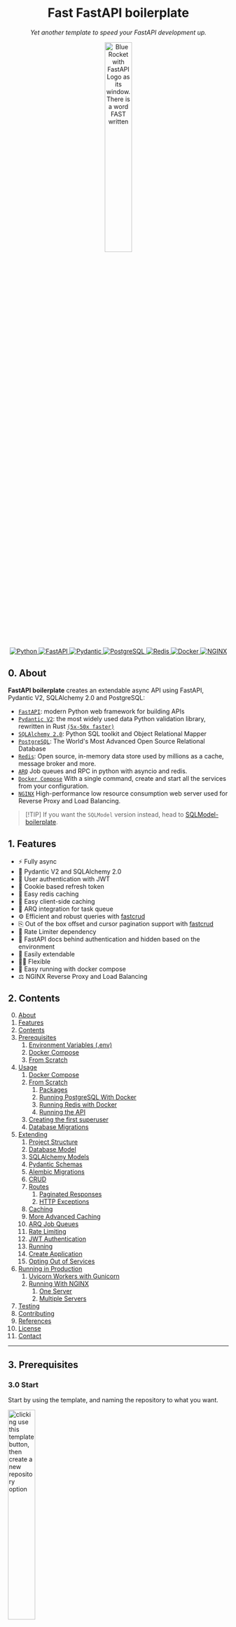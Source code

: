 <h1 align="center"> Fast FastAPI boilerplate</h1>
<p align="center" markdown=1>
  <i>Yet another template to speed your FastAPI development up.</i>
</p>

<p align="center">
  <a href="https://github.com/igormagalhaesr/FastAPI-boilerplate">
    <img src="https://user-images.githubusercontent.com/43156212/277095260-ef5d4496-8290-4b18-99b2-0c0b5500504e.png" alt="Blue Rocket with FastAPI Logo as its window. There is a word FAST written" width="35%" height="auto">
  </a>
</p>

<p align="center">
  <a href="">
      <img src="https://img.shields.io/badge/Python-3776AB?style=for-the-badge&logo=python&logoColor=white" alt="Python">
  </a>
  <a href="https://fastapi.tiangolo.com">
      <img src="https://img.shields.io/badge/FastAPI-005571?style=for-the-badge&logo=fastapi" alt="FastAPI">
  </a>
  <a href="https://docs.pydantic.dev/2.4/">
      <img src="https://img.shields.io/badge/Pydantic-E92063?logo=pydantic&logoColor=fff&style=for-the-badge" alt="Pydantic">
  </a>
  <a href="https://www.postgresql.org">
      <img src="https://img.shields.io/badge/PostgreSQL-316192?style=for-the-badge&logo=postgresql&logoColor=white" alt="PostgreSQL">
  </a>
  <a href="https://redis.io">
      <img src="https://img.shields.io/badge/Redis-DC382D?logo=redis&logoColor=fff&style=for-the-badge" alt="Redis">
  </a>
  <a href="https://docs.docker.com/compose/">
      <img src="https://img.shields.io/badge/Docker-2496ED?logo=docker&logoColor=fff&style=for-the-badge" alt="Docker">
  </a>
  <a href="https://nginx.org/en/">
      <img src="https://img.shields.io/badge/NGINX-009639?logo=nginx&logoColor=fff&style=for-the-badge" alt=NGINX>
  </a>
</p>

## 0. About

**FastAPI boilerplate** creates an extendable async API using FastAPI, Pydantic V2, SQLAlchemy 2.0 and PostgreSQL:

- [`FastAPI`](https://fastapi.tiangolo.com): modern Python web framework for building APIs
- [`Pydantic V2`](https://docs.pydantic.dev/2.4/): the most widely used data Python validation library, rewritten in Rust [`(5x-50x faster)`](https://docs.pydantic.dev/latest/blog/pydantic-v2-alpha/)
- [`SQLAlchemy 2.0`](https://docs.sqlalchemy.org/en/20/changelog/whatsnew_20.html): Python SQL toolkit and Object Relational Mapper
- [`PostgreSQL`](https://www.postgresql.org): The World's Most Advanced Open Source Relational Database
- [`Redis`](https://redis.io): Open source, in-memory data store used by millions as a cache, message broker and more.
- [`ARQ`](https://arq-docs.helpmanual.io) Job queues and RPC in python with asyncio and redis.
- [`Docker Compose`](https://docs.docker.com/compose/) With a single command, create and start all the services from your configuration.
- [`NGINX`](https://nginx.org/en/) High-performance low resource consumption web server used for Reverse Proxy and Load Balancing.

> \[!TIP\] 
> If you want the `SQLModel` version instead, head to [SQLModel-boilerplate](https://github.com/igorbenav/SQLModel-boilerplate).

## 1. Features

- ⚡️ Fully async
- 🚀 Pydantic V2 and SQLAlchemy 2.0
- 🔐 User authentication with JWT
- 🍪 Cookie based refresh token
- 🏬 Easy redis caching
- 👜 Easy client-side caching
- 🚦 ARQ integration for task queue
- ⚙️ Efficient and robust queries with <a href="https://github.com/igorbenav/fastcrud">fastcrud</a>
- ⎘ Out of the box offset and cursor pagination support with <a href="https://github.com/igorbenav/fastcrud">fastcrud</a>
- 🛑 Rate Limiter dependency
- 👮 FastAPI docs behind authentication and hidden based on the environment
- 🦾 Easily extendable
- 🤸‍♂️ Flexible
- 🚚 Easy running with docker compose
- ⚖️ NGINX Reverse Proxy and Load Balancing

## 2. Contents

0. [About](#0-about)
1. [Features](#1-features)
1. [Contents](#2-contents)
1. [Prerequisites](#3-prerequisites)
   1. [Environment Variables (.env)](#31-environment-variables-env)
   1. [Docker Compose](#32-docker-compose-preferred)
   1. [From Scratch](#33-from-scratch)
1. [Usage](#4-usage)
   1. [Docker Compose](#41-docker-compose)
   1. [From Scratch](#42-from-scratch)
      1. [Packages](#421-packages)
      1. [Running PostgreSQL With Docker](#422-running-postgresql-with-docker)
      1. [Running Redis with Docker](#423-running-redis-with-docker)
      1. [Running the API](#424-running-the-api)
   1. [Creating the first superuser](#43-creating-the-first-superuser)
   1. [Database Migrations](#44-database-migrations)
1. [Extending](#5-extending)
   1. [Project Structure](#51-project-structure)
   1. [Database Model](#52-database-model)
   1. [SQLAlchemy Models](#53-sqlalchemy-models)
   1. [Pydantic Schemas](#54-pydantic-schemas)
   1. [Alembic Migrations](#55-alembic-migrations)
   1. [CRUD](#56-crud)
   1. [Routes](#57-routes)
      1. [Paginated Responses](#571-paginated-responses)
      1. [HTTP Exceptions](#572-http-exceptions)
   1. [Caching](#58-caching)
   1. [More Advanced Caching](#59-more-advanced-caching)
   1. [ARQ Job Queues](#510-arq-job-queues)
   1. [Rate Limiting](#511-rate-limiting)
   1. [JWT Authentication](#512-jwt-authentication)
   1. [Running](#513-running)
   1. [Create Application](#514-create-application)
   2. [Opting Out of Services](#515-opting-out-of-services)
1. [Running in Production](#6-running-in-production)
   1. [Uvicorn Workers with Gunicorn](#61-uvicorn-workers-with-gunicorn)
   1. [Running With NGINX](#62-running-with-nginx)
      1. [One Server](#621-one-server)
      1. [Multiple Servers](#622-multiple-servers)
1. [Testing](#7-testing)
1. [Contributing](#8-contributing)
1. [References](#9-references)
1. [License](#10-license)
1. [Contact](#11-contact)

______________________________________________________________________

## 3. Prerequisites

### 3.0 Start

Start by using the template, and naming the repository to what you want.

<p align="left">
    <img src="https://user-images.githubusercontent.com/43156212/277866726-975d1c98-b1c9-4c8e-b4bd-001c8a5728cb.png" alt="clicking use this template button, then create a new repository option" width="35%" height="auto">
</p>

Then clone your created repository (I'm using the base for the example)

```sh
git clone https://github.com/igormagalhaesr/FastAPI-boilerplate
```

> \[!TIP\]
> If you are in a hurry, you may use one of the following templates (containing a `.env`, `docker-compose.yml` and `Dockerfile`):

- [Running locally with uvicorn](https://gist.github.com/igorbenav/48ad745120c3f77817e094f3a609111a)
- [Runing in staging with gunicorn managing uvicorn workers](https://gist.github.com/igorbenav/d0518d4f6bdfb426d4036090f74905ee)
- [Running in production with NGINX](https://gist.github.com/igorbenav/232c3b73339d6ca74e2bf179a5ef48a1)

> \[!WARNING\]
> Do not forget to place `docker-compose.yml` and `Dockerfile` in the `root` folder, while `.env` should be in the `src` folder.

### 3.1 Environment Variables (.env)

Then create a `.env` file inside `src` directory:

```sh
touch .env
```

Inside of `.env`, create the following app settings variables:

```
# ------------- app settings -------------
APP_NAME="Your app name here"
APP_DESCRIPTION="Your app description here"
APP_VERSION="0.1"
CONTACT_NAME="Your name"
CONTACT_EMAIL="Your email"
LICENSE_NAME="The license you picked"
```

For the database ([`if you don't have a database yet, click here`](#422-running-postgresql-with-docker)), create:

```
# ------------- database -------------
POSTGRES_USER="your_postgres_user"
POSTGRES_PASSWORD="your_password"
POSTGRES_SERVER="your_server" # default "localhost", if using docker compose you should use "db"
POSTGRES_PORT=5432 # default "5432", if using docker compose you should use "5432"
POSTGRES_DB="your_db"
```

For database administration using PGAdmin create the following variables in the .env file

```
# ------------- pgadmin -------------
PGADMIN_DEFAULT_EMAIL="your_email_address"
PGADMIN_DEFAULT_PASSWORD="your_password"
PGADMIN_LISTEN_PORT=80
```

To connect to the database, log into the PGAdmin console with the values specified in `PGADMIN_DEFAULT_EMAIL` and `PGADMIN_DEFAULT_PASSWORD`.

Once in the main PGAdmin screen, click Add Server:

![pgadmin-connect](https://github.com/igorbenav/docs-images/blob/main/289698727-e15693b6-fae9-4ec6-a597-e70ab6f44133-3.png?raw=true)

1. Hostname/address is `db` (if using containers)
1. Is the value you specified in `POSTGRES_PORT`
1. Leave this value as `postgres`
1. is the value you specified in `POSTGRES_USER`
1. Is the value you specified in `POSTGRES_PASSWORD`

For crypt:
Start by running

```sh
openssl rand -hex 32
```

And then create in `.env`:

```
# ------------- crypt -------------
SECRET_KEY= # result of openssl rand -hex 32
ALGORITHM= # pick an algorithm, default HS256
ACCESS_TOKEN_EXPIRE_MINUTES= # minutes until token expires, default 30
REFRESH_TOKEN_EXPIRE_DAYS= # days until token expires, default 7
```

Then for the first admin user:

```
# ------------- admin -------------
ADMIN_NAME="your_name"
ADMIN_EMAIL="your_email"
ADMIN_USERNAME="your_username"
ADMIN_PASSWORD="your_password"
```

For redis caching:

```
# ------------- redis cache-------------
REDIS_CACHE_HOST="your_host" # default "localhost", if using docker compose you should use "redis"
REDIS_CACHE_PORT=6379 # default "6379", if using docker compose you should use "6379"
```

And for client-side caching:

```
# ------------- redis client-side cache -------------
CLIENT_CACHE_MAX_AGE=30 # default "30"
```

For ARQ Job Queues:

```
# ------------- redis queue -------------
REDIS_QUEUE_HOST="your_host" # default "localhost", if using docker compose you should use "redis"
REDIS_QUEUE_PORT=6379 # default "6379", if using docker compose you should use "6379"
```

> \[!WARNING\]
> You may use the same redis for both caching and queue while developing, but the recommendation is using two separate containers for production.

To create the first tier:

```
# ------------- first tier -------------
TIER_NAME="free"
```

For the rate limiter:

```
# ------------- redis rate limit -------------
REDIS_RATE_LIMIT_HOST="localhost"   # default="localhost", if using docker compose you should use "redis"
REDIS_RATE_LIMIT_PORT=6379          # default=6379, if using docker compose you should use "6379"


# ------------- default rate limit settings -------------
DEFAULT_RATE_LIMIT_LIMIT=10         # default=10
DEFAULT_RATE_LIMIT_PERIOD=3600      # default=3600
```

And Finally the environment:

```
# ------------- environment -------------
ENVIRONMENT="local"
```

`ENVIRONMENT` can be one of `local`, `staging` and `production`, defaults to local, and changes the behavior of api `docs` endpoints:

- **local:** `/docs`, `/redoc` and `/openapi.json` available
- **staging:** `/docs`, `/redoc` and `/openapi.json` available for superusers
- **production:** `/docs`, `/redoc` and `/openapi.json` not available

### 3.2 Docker Compose (preferred)

To do it using docker compose, ensure you have docker and docker compose installed, then:
While in the base project directory (FastAPI-boilerplate here), run:

```sh
docker compose up
```

You should have a `web` container, `postgres` container, a `worker` container and a `redis` container running.
Then head to `http://127.0.0.1:8000/docs`.

### 3.3 From Scratch

Install poetry:

```sh
pip install poetry
```

## 4. Usage

### 4.1 Docker Compose

If you used docker compose, your setup is done. You just need to ensure that when you run (while in the base folder):

```sh
docker compose up
```

You get the following outputs (in addition to many other outputs):

```sh
fastapi-boilerplate-worker-1  | ... redis_version=x.x.x mem_usage=999K clients_connected=1 db_keys=0
...
fastapi-boilerplate-db-1      | ... [1] LOG:  database system is ready to accept connections
...
fastapi-boilerplate-web-1     | INFO:     Application startup complete.
```

So you may skip to [5. Extending](#5-extending).

### 4.2 From Scratch

#### 4.2.1. Packages

In the `root` directory (`FastAPI-boilerplate` if you didn't change anything), run to install required packages:

```sh
poetry install
```

Ensuring it ran without any problem.

#### 4.2.2. Running PostgreSQL With Docker

> \[!NOTE\]
> If you already have a PostgreSQL running, you may skip this step.

Install docker if you don't have it yet, then run:

```sh
docker pull postgres
```

And pick the port, name, user and password, replacing the fields:

```sh
docker run -d \
    -p {PORT}:{PORT} \
    --name {NAME} \
    -e POSTGRES_PASSWORD={PASSWORD} \
    -e POSTGRES_USER={USER} \
    postgres
```

Such as:

```sh
docker run -d \
    -p 5432:5432 \
    --name postgres \
    -e POSTGRES_PASSWORD=1234 \
    -e POSTGRES_USER=postgres \
    postgres
```

#### 4.2.3. Running redis With Docker

> \[!NOTE\]
> If you already have a redis running, you may skip this step.

Install docker if you don't have it yet, then run:

```sh
docker pull redis:alpine
```

And pick the name and port, replacing the fields:

```sh
docker run -d \
  --name {NAME}  \
  -p {PORT}:{PORT} \
redis:alpine
```

Such as

```sh
docker run -d \
  --name redis  \
  -p 6379:6379 \
redis:alpine
```

#### 4.2.4. Running the API

While in the `root` folder, run to start the application with uvicorn server:

```sh
poetry run uvicorn src.app.main:app --reload
```

> \[!TIP\]
> The --reload flag enables auto-reload once you change (and save) something in the project

### 4.3 Creating the first superuser

#### 4.3.1 Docker Compose

> \[!WARNING\]
> Make sure DB and tables are created before running create_superuser (db should be running and the api should run at least once before)

If you are using docker compose, you should uncomment this part of the docker-compose.yml:

```
  #-------- uncomment to create first superuser --------
  # create_superuser:
  #   build:
  #     context: .
  #     dockerfile: Dockerfile
  #   env_file:
  #     - ./src/.env
  #   depends_on:
  #     - db
  #   command: python -m src.scripts.create_first_superuser
  #   volumes:
  #     - ./src:/code/src
```

Getting:

```
  #-------- uncomment to create first superuser --------
  create_superuser:
    build:
      context: .
      dockerfile: Dockerfile
    env_file:
      - ./src/.env
    depends_on:
      - db
    command: python -m src.scripts.create_first_superuser
    volumes:
      - ./src:/code/src
```

While in the base project folder run to start the services:

```sh
docker-compose up -d
```

It will automatically run the create_superuser script as well, but if you want to rerun eventually:

```sh
docker-compose run --rm create_superuser
```

to stop the create_superuser service:

```sh
docker-compose stop create_superuser
```

#### 4.3.2 From Scratch

While in the `root` folder, run (after you started the application at least once to create the tables):

```sh
poetry run python -m src.scripts.create_first_superuser
```

### 4.3.3 Creating the first tier

> \[!WARNING\]
> Make sure DB and tables are created before running create_tier (db should be running and the api should run at least once before)

To create the first tier it's similar, you just replace `create_superuser` for `create_tier` service or `create_first_superuser` to `create_first_tier` for scripts. If using `docker compose`, do not forget to uncomment the `create_tier` service in `docker-compose.yml`.

### 4.4 Database Migrations

> \[!WARNING\]
> To create the tables if you did not create the endpoints, ensure that you import the models in src/app/models/__init__.py. This step is crucial to create the new tables.

If you are using the db in docker, you need to change this in `docker-compose.yml` to run migrations:

```sh
  db:
    image: postgres:13
    env_file:
      - ./src/.env
    volumes:
      - postgres-data:/var/lib/postgresql/data
    # -------- replace with comment to run migrations with docker --------
    expose:
      - "5432"
    # ports:
    #  - 5432:5432
```

Getting:

```sh
  db:
    ...
    # expose:
    #  - "5432"
    ports:
      - 5432:5432
```

While in the `src` folder, run Alembic migrations:

```sh
poetry run alembic revision --autogenerate
```

And to apply the migration

```sh
poetry run alembic upgrade head
```

> [!NOTE]
> If you do not have poetry, you may run it without poetry after running `pip install alembic`

## 5. Extending

### 5.1 Project Structure

First, you may want to take a look at the project structure and understand what each file is doing.

```sh
.
├── Dockerfile                        # Dockerfile for building the application container.
├── docker-compose.yml                # Docker Compose file for defining multi-container applications.
├── pyproject.toml                    # Poetry configuration file with project metadata and dependencies.
├── README.md                         # Project README providing information and instructions.
├── LICENSE.md                        # License file for the project.
│
├── tests                             # Unit and integration tests for the application.
│   ├──helpers                        # Helper functions for tests.
│   │   ├── generators.py             # Helper functions for generating test data.
│   │   └── mocks.py                  # Mock function for testing.
│   ├── __init__.py
│   ├── conftest.py                   # Configuration and fixtures for pytest.
│   └── test_user.py                  # Test cases for user-related functionality.
│
└── src                               # Source code directory.
    ├── __init__.py                   # Initialization file for the src package.
    ├── alembic.ini                   # Configuration file for Alembic (database migration tool).
    ├── poetry.lock                   # Poetry lock file specifying exact versions of dependencies.
    │
    ├── app                           # Main application directory.
    │   ├── __init__.py               # Initialization file for the app package.
    │   ├── main.py                   # Main entry point of the FastAPI application.
    │   │
    │   │
    │   ├── api                       # Folder containing API-related logic.
    │   │   ├── __init__.py
    │   │   ├── dependencies.py       # Defines dependencies for use across API endpoints.
    │   │   │
    │   │   └── v1                    # Version 1 of the API.
    │   │       ├── __init__.py
    │   │       ├── login.py          # API route for user login.
    │   │       ├── logout.py         # API route for user logout.
    │   │       ├── posts.py          # API routes for post operations.
    │   │       ├── rate_limits.py    # API routes for rate limiting functionalities.
    │   │       ├── tasks.py          # API routes for task management.
    │   │       ├── tiers.py          # API routes for user tier functionalities.
    │   │       └── users.py          # API routes for user management.
    │   │
    │   ├── core                      # Core utilities and configurations for the application.
    │   │   ├── __init__.py
    │   │   ├── config.py             # Configuration settings for the application.
    │   │   ├── logger.py             # Configuration for application logging.
    │   │   ├── schemas.py            # Pydantic schemas for data validation.
    │   │   ├── security.py           # Security utilities, such as password hashing.
    │   │   ├── setup.py              # Setup file for the FastAPI app instance.
    │   │   │
    │   │   ├── db                    # Core Database related modules.
    │   │   │   ├── __init__.py
    │   │   │   ├── crud_token_blacklist.py  # CRUD operations for token blacklist.
    │   │   │   ├── database.py       # Database connectivity and session management.
    │   │   │   ├── models.py         # Core Database models.
    │   │   │   └── token_blacklist.py  # Model for token blacklist functionality.
    │   │   │
    │   │   ├── exceptions            # Custom exception classes.
    │   │   │   ├── __init__.py
    │   │   │   ├── cache_exceptions.py   # Exceptions related to cache operations.
    │   │   │   └── http_exceptions.py    # HTTP-related exceptions.
    │   │   │
    │   │   ├── utils                 # Utility functions and helpers.
    │   │   │   ├── __init__.py
    │   │   │   ├── cache.py          # Cache-related utilities.
    │   │   │   ├── queue.py          # Utilities for task queue management.
    │   │   │   └── rate_limit.py     # Rate limiting utilities.
    │   │   │
    │   │   └── worker                # Worker script for background tasks.
    │   │       ├── __init__.py
    │   │       ├── settings.py       # Worker configuration and settings.
    │   │       └── functions.py      # Async task definitions and management.
    │   │
    │   ├── crud                      # CRUD operations for the application.
    │   │   ├── __init__.py
    │   │   ├── crud_base.py          # Base class for CRUD operations.
    │   │   ├── crud_posts.py         # CRUD operations for posts.
    │   │   ├── crud_rate_limit.py    # CRUD operations for rate limiting.
    │   │   ├── crud_tier.py          # CRUD operations for user tiers.
    │   │   ├── crud_users.py         # CRUD operations for users.
    │   │   └── helper.py             # Helper functions for CRUD operations.
    │   │
    │   ├── logs                      # Directory for log files.
    │   │   └── app.log               # Log file for the application.
    │   │
    │   ├── middleware                # Middleware components for the application.
    │   │   └── client_cache_middleware.py  # Middleware for client-side caching.
    │   │
    │   ├── models                    # ORM models for the application.
    │   │   ├── __init__.py
    │   │   ├── post.py               # ORM model for posts.
    │   │   ├── rate_limit.py         # ORM model for rate limiting.
    │   │   ├── tier.py               # ORM model for user tiers.
    │   │   └── user.py               # ORM model for users.
    │   │
    │   └── schemas                   # Pydantic schemas for data validation.
    │       ├── __init__.py
    │       ├── job.py                # Schema for background jobs.
    │       ├── post.py               # Schema for post data.
    │       ├── rate_limit.py         # Schema for rate limiting data.
    │       ├── tier.py               # Schema for user tier data.
    │       └── user.py               # Schema for user data.
    │
    ├── migrations                    # Alembic migration scripts for database changes.
    │   ├── README
    │   ├── env.py                    # Environment configuration for Alembic.
    │   ├── script.py.mako            # Template script for Alembic migrations.
    │   │
    │   └── versions                  # Individual migration scripts.
    │       └── README.MD
    │
    └── scripts                       # Utility scripts for the application.
        ├── __init__.py
        ├── create_first_superuser.py # Script to create the first superuser.
        └── create_first_tier.py      # Script to create the first user tier.
```

### 5.2 Database Model

Create the new entities and relationships and add them to the model <br>
![diagram](https://user-images.githubusercontent.com/43156212/284426387-bdafc637-0473-4b71-890d-29e79da288cf.png)

#### 5.2.1 Token Blacklist

Note that this table is used to blacklist the `JWT` tokens (it's how you log a user out) <br>
![diagram](https://user-images.githubusercontent.com/43156212/284426382-b2f3c0ca-b8ea-4f20-b47e-de1bad2ca283.png)

### 5.3 SQLAlchemy Models

Inside `app/models`, create a new `entity.py` for each new entity (replacing entity with the name) and define the attributes according to [SQLAlchemy 2.0 standards](https://docs.sqlalchemy.org/en/20/orm/mapping_styles.html#orm-mapping-styles):

> \[!WARNING\]
> Note that since it inherits from `Base`, the new model is mapped as a python `dataclass`, so optional attributes (arguments with a default value) should be defined after required  attributes.

```python
from sqlalchemy import String, DateTime
from sqlalchemy.orm import Mapped, mapped_column, relationship

from app.core.db.database import Base


class Entity(Base):
    __tablename__ = "entity"

    id: Mapped[int] = mapped_column("id", autoincrement=True, nullable=False, unique=True, primary_key=True, init=False)
    name: Mapped[str] = mapped_column(String(30))
    ...
```

### 5.4 Pydantic Schemas

Inside `app/schemas`, create a new `entity.py` for each new entity (replacing entity with the name) and create the schemas according to [Pydantic V2](https://docs.pydantic.dev/latest/#pydantic-examples) standards:

```python
from typing import Annotated

from pydantic import BaseModel, EmailStr, Field, HttpUrl, ConfigDict


class EntityBase(BaseModel):
    name: Annotated[
        str,
        Field(min_length=2, max_length=30, examples=["Entity Name"]),
    ]


class Entity(EntityBase):
    ...


class EntityRead(EntityBase):
    ...


class EntityCreate(EntityBase):
    ...


class EntityCreateInternal(EntityCreate):
    ...


class EntityUpdate(BaseModel):
    ...


class EntityUpdateInternal(BaseModel):
    ...


class EntityDelete(BaseModel):
    model_config = ConfigDict(extra="forbid")

    is_deleted: bool
    deleted_at: datetime
```

### 5.5 Alembic Migrations

> \[!WARNING\]
> To create the tables if you did not create the endpoints, ensure that you import the models in src/app/models/__init__.py. This step is crucial to create the new models.

Then, while in the `src` folder, run Alembic migrations:

```sh
poetry run alembic revision --autogenerate
```

And to apply the migration

```sh
poetry run alembic upgrade head
```

### 5.6 CRUD

Inside `app/crud`, create a new `crud_entities.py` inheriting from `FastCRUD` for each new entity:

```python
from fastcrud import FastCRUD

from app.models.entity import Entity
from app.schemas.entity import EntityCreateInternal, EntityUpdate, EntityUpdateInternal, EntityDelete

CRUDEntity = FastCRUD[Entity, EntityCreateInternal, EntityUpdate, EntityUpdateInternal, EntityDelete]
crud_entity = CRUDEntity(Entity)
```

So, for users:

```python
# crud_users.py
from app.model.user import User
from app.schemas.user import UserCreateInternal, UserUpdate, UserUpdateInternal, UserDelete

CRUDUser = FastCRUD[User, UserCreateInternal, UserUpdate, UserUpdateInternal, UserDelete]
crud_users = CRUDUser(User)
```

#### 5.6.1 Get

When actually using the crud in an endpoint, to get data you just pass the database connection and the attributes as kwargs:

```python
# Here I'm getting the first user with email == user.email (email is unique in this case)
user = await crud_users.get(db=db, email=user.email)
```

#### 5.6.2 Get Multi

To get a list of objects with the attributes, you should use the get_multi:

```python
# Here I'm getting at most 10 users with the name 'User Userson' except for the first 3
user = await crud_users.get_multi(db=db, offset=3, limit=100, name="User Userson")
```

> \[!WARNING\]
> Note that get_multi returns a python `dict`.

Which will return a python dict with the following structure:

```javascript
{
  "data": [
    {
      "id": 4,
      "name": "User Userson",
      "username": "userson4",
      "email": "user.userson4@example.com",
      "profile_image_url": "https://profileimageurl.com"
    },
    {
      "id": 5,
      "name": "User Userson",
      "username": "userson5",
      "email": "user.userson5@example.com",
      "profile_image_url": "https://profileimageurl.com"
    }
  ],
  "total_count": 2,
  "has_more": false,
  "page": 1,
  "items_per_page": 10
}
```

#### 5.6.3 Create

To create, you pass a `CreateSchemaType` object with the attributes, such as a `UserCreate` pydantic schema:

```python
from app.schemas.user import UserCreate

# Creating the object
user_internal = UserCreate(name="user", username="myusername", email="user@example.com")

# Passing the object to be created
crud_users.create(db=db, object=user_internal)
```

#### 5.6.4 Exists

To just check if there is at least one row that matches a certain set of attributes, you should use `exists`

```python
# This queries only the email variable
# It returns True if there's at least one or False if there is none
crud_users.exists(db=db, email=user @ example.com)
```

#### 5.6.5 Count

You can also get the count of a certain object with the specified filter:

```python
# Here I'm getting the count of users with the name 'User Userson'
user = await crud_users.count(db=db, name="User Userson")
```

#### 5.6.6 Update

To update you pass an `object` which may be a `pydantic schema` or just a regular `dict`, and the kwargs.
You will update with `objects` the rows that match your `kwargs`.

```python
# Here I'm updating the user with username == "myusername".
# #I'll change his name to "Updated Name"
crud_users.update(db=db, object={"name": "Updated Name"}, username="myusername")
```

#### 5.6.7 Delete

To delete we have two options:

- db_delete: actually deletes the row from the database
- delete:
  - adds `"is_deleted": True` and `deleted_at: datetime.now(UTC)` if the model inherits from `PersistentDeletion` (performs a soft delete), but keeps the object in the database.
  - actually deletes the row from the database if the model does not inherit from `PersistentDeletion`

```python
# Here I'll just change is_deleted to True
crud_users.delete(db=db, username="myusername")

# Here I actually delete it from the database
crud_users.db_delete(db=db, username="myusername")
```

#### 5.6.8 Get Joined

To retrieve data with a join operation, you can use the get_joined method from your CRUD module. Here's how to do it:

```python
# Fetch a single record with a join on another model (e.g., User and Tier).
result = await crud_users.get_joined(
    db=db,  # The SQLAlchemy async session.
    join_model=Tier,  # The model to join with (e.g., Tier).
    schema_to_select=UserSchema,  # Pydantic schema for selecting User model columns (optional).
    join_schema_to_select=TierSchema,  # Pydantic schema for selecting Tier model columns (optional).
)
```

**Relevant Parameters:**

- `join_model`: The model you want to join with (e.g., Tier).
- `join_prefix`: Optional prefix to be added to all columns of the joined model. If None, no prefix is added.
- `join_on`: SQLAlchemy Join object for specifying the ON clause of the join. If None, the join condition is auto-detected based on foreign keys.
- `schema_to_select`: A Pydantic schema to select specific columns from the primary model (e.g., UserSchema).
- `join_schema_to_select`: A Pydantic schema to select specific columns from the joined model (e.g., TierSchema).
- `join_type`: pecifies the type of join operation to perform. Can be "left" for a left outer join or "inner" for an inner join. Default "left".
- `kwargs`: Filters to apply to the primary query.

This method allows you to perform a join operation, selecting columns from both models, and retrieve a single record.

#### 5.6.9 Get Multi Joined

Similarly, to retrieve multiple records with a join operation, you can use the get_multi_joined method. Here's how:

```python
# Retrieve a list of objects with a join on another model (e.g., User and Tier).
result = await crud_users.get_multi_joined(
    db=db,  # The SQLAlchemy async session.
    join_model=Tier,  # The model to join with (e.g., Tier).
    join_prefix="tier_",  # Optional prefix for joined model columns.
    join_on=and_(User.tier_id == Tier.id, User.is_superuser == True),  # Custom join condition.
    schema_to_select=UserSchema,  # Pydantic schema for selecting User model columns.
    join_schema_to_select=TierSchema,  # Pydantic schema for selecting Tier model columns.
    username="john_doe",  # Additional filter parameters.
)
```

**Relevant Parameters:**

- `join_model`: The model you want to join with (e.g., Tier).
- `join_prefix`: Optional prefix to be added to all columns of the joined model. If None, no prefix is added.
- `join_on`: SQLAlchemy Join object for specifying the ON clause of the join. If None, the join condition is auto-detected based on foreign keys.
- `schema_to_select`: A Pydantic schema to select specific columns from the primary model (e.g., UserSchema).
- `join_schema_to_select`: A Pydantic schema to select specific columns from the joined model (e.g., TierSchema).
- `join_type`: pecifies the type of join operation to perform. Can be "left" for a left outer join or "inner" for an inner join. Default "left".
- `kwargs`: Filters to apply to the primary query.
- `offset`: The offset (number of records to skip) for pagination. Default 0.
- `limit`: The limit (maximum number of records to return) for pagination. Default 100.
- `kwargs`: Filters to apply to the primary query.

#### More Efficient Selecting

For the `get` and `get_multi` methods we have the option to define a `schema_to_select` attribute, which is what actually makes the queries more efficient. When you pass a `pydantic schema` (preferred) or a list of the names of the attributes in `schema_to_select` to the `get` or `get_multi` methods, only the attributes in the schema will be selected.

```python
from app.schemas.user import UserRead

# Here it's selecting all of the user's data
crud_user.get(db=db, username="myusername")

# Now it's only selecting the data that is in UserRead.
# Since that's my response_model, it's all I need
crud_user.get(db=db, username="myusername", schema_to_select=UserRead)
```

### 5.7 Routes

Inside `app/api/v1`, create a new `entities.py` file and create the desired routes

```python
from typing import Annotated

from fastapi import Depends

from app.schemas.entity import EntityRead
from app.core.db.database import async_get_db

...

router = fastapi.APIRouter(tags=["entities"])


@router.get("/entities/{id}", response_model=List[EntityRead])
async def read_entities(request: Request, id: int, db: Annotated[AsyncSession, Depends(async_get_db)]):
    entity = await crud_entities.get(db=db, id=id)

    return entity


...
```

Then in `app/api/v1/__init__.py` add the router such as:

```python
from fastapi import APIRouter
from app.api.v1.entity import router as entity_router

...

router = APIRouter(prefix="/v1")  # this should be there already
...
router.include_router(entity_router)
```

#### 5.7.1 Paginated Responses

With the `get_multi` method we get a python `dict` with full suport for pagination:

```javascript
{
  "data": [
    {
      "id": 4,
      "name": "User Userson",
      "username": "userson4",
      "email": "user.userson4@example.com",
      "profile_image_url": "https://profileimageurl.com"
    },
    {
      "id": 5,
      "name": "User Userson",
      "username": "userson5",
      "email": "user.userson5@example.com",
      "profile_image_url": "https://profileimageurl.com"
    }
  ],
  "total_count": 2,
  "has_more": false,
  "page": 1,
  "items_per_page": 10
}
```

And in the endpoint, we can import from `fastcrud.paginated` the following functions and Pydantic Schema:

```python
from fastcrud.paginated import (
    PaginatedListResponse,  # What you'll use as a response_model to validate
    paginated_response,  # Creates a paginated response based on the parameters
    compute_offset,  # Calculate the offset for pagination ((page - 1) * items_per_page)
)
```

Then let's create the endpoint:

```python
import fastapi

from app.schemas.entity import EntityRead

...


@router.get("/entities", response_model=PaginatedListResponse[EntityRead])
async def read_entities(
    request: Request, db: Annotated[AsyncSession, Depends(async_get_db)], page: int = 1, items_per_page: int = 10
):
    entities_data = await crud_entity.get_multi(
        db=db,
        offset=compute_offset(page, items_per_page),
        limit=items_per_page,
        schema_to_select=UserRead,
        is_deleted=False,
    )

    return paginated_response(crud_data=entities_data, page=page, items_per_page=items_per_page)
```

#### 5.7.2 HTTP Exceptions

To add exceptions you may just import from `app/core/exceptions/http_exceptions` and optionally add a detail:

```python
from app.core.exceptions.http_exceptions import NotFoundException

# If you want to specify the detail, just add the message
if not user:
    raise NotFoundException("User not found")

# Or you may just use the default message
if not post:
    raise NotFoundException()
```

**The predefined possibilities in http_exceptions are the following:**

- `CustomException`: 500 internal error
- `BadRequestException`: 400 bad request
- `NotFoundException`: 404 not found
- `ForbiddenException`: 403 forbidden
- `UnauthorizedException`: 401 unauthorized
- `UnprocessableEntityException`: 422 unprocessable entity
- `DuplicateValueException`: 422 unprocessable entity
- `RateLimitException`: 429 too many requests

### 5.8 Caching

The `cache` decorator allows you to cache the results of FastAPI endpoint functions, enhancing response times and reducing the load on your application by storing and retrieving data in a cache.

Caching the response of an endpoint is really simple, just apply the `cache` decorator to the endpoint function.

> \[!WARNING\]
> Note that you should always pass request as a variable to your endpoint function if you plan to use the cache decorator.

```python
...
from app.core.utils.cache import cache


@app.get("/sample/{my_id}")
@cache(key_prefix="sample_data", expiration=3600, resource_id_name="my_id")
async def sample_endpoint(request: Request, my_id: int):
    # Endpoint logic here
    return {"data": "my_data"}
```

The way it works is:

- the data is saved in redis with the following cache key: `sample_data:{my_id}`
- then the time to expire is set as 3600 seconds (that's the default)

Another option is not passing the `resource_id_name`, but passing the `resource_id_type` (default int):

```python
...
from app.core.utils.cache import cache


@app.get("/sample/{my_id}")
@cache(key_prefix="sample_data", resource_id_type=int)
async def sample_endpoint(request: Request, my_id: int):
    # Endpoint logic here
    return {"data": "my_data"}
```

In this case, what will happen is:

- the `resource_id` will be inferred from the keyword arguments (`my_id` in this case)
- the data is saved in redis with the following cache key: `sample_data:{my_id}`
- then the the time to expire is set as 3600 seconds (that's the default)

Passing resource_id_name is usually preferred.

### 5.9 More Advanced Caching

The behaviour of the `cache` decorator changes based on the request method of your endpoint.
It caches the result if you are passing it to a **GET** endpoint, and it invalidates the cache with this key_prefix and id if passed to other endpoints (**PATCH**, **DELETE**).

#### Invalidating Extra Keys

If you also want to invalidate cache with a different key, you can use the decorator with the `to_invalidate_extra` variable.

In the following example, I want to invalidate the cache for a certain `user_id`, since I'm deleting it, but I also want to invalidate the cache for the list of users, so it will not be out of sync.

```python
# The cache here will be saved as "{username}_posts:{username}":
@router.get("/{username}/posts", response_model=List[PostRead])
@cache(key_prefix="{username}_posts", resource_id_name="username")
async def read_posts(request: Request, username: str, db: Annotated[AsyncSession, Depends(async_get_db)]):
    ...


...

# Invalidating cache for the former endpoint by just passing the key_prefix and id as a dictionary:
@router.delete("/{username}/post/{id}")
@cache(
    "{username}_post_cache",
    resource_id_name="id",
    to_invalidate_extra={"{username}_posts": "{username}"},  # also invalidate "{username}_posts:{username}" cache
)
async def erase_post(
    request: Request,
    username: str,
    id: int,
    current_user: Annotated[UserRead, Depends(get_current_user)],
    db: Annotated[AsyncSession, Depends(async_get_db)],
):
    ...


# And now I'll also invalidate when I update the user:
@router.patch("/{username}/post/{id}", response_model=PostRead)
@cache("{username}_post_cache", resource_id_name="id", to_invalidate_extra={"{username}_posts": "{username}"})
async def patch_post(
    request: Request,
    username: str,
    id: int,
    values: PostUpdate,
    current_user: Annotated[UserRead, Depends(get_current_user)],
    db: Annotated[AsyncSession, Depends(async_get_db)],
):
    ...
```

> \[!WARNING\]
> Note that adding `to_invalidate_extra` will not work for **GET** requests.

#### Invalidate Extra By Pattern

Let's assume we have an endpoint with a paginated response, such as:

```python
@router.get("/{username}/posts", response_model=PaginatedListResponse[PostRead])
@cache(
    key_prefix="{username}_posts:page_{page}:items_per_page:{items_per_page}",
    resource_id_name="username",
    expiration=60,
)
async def read_posts(
    request: Request,
    username: str,
    db: Annotated[AsyncSession, Depends(async_get_db)],
    page: int = 1,
    items_per_page: int = 10,
):
    db_user = await crud_users.get(db=db, schema_to_select=UserRead, username=username, is_deleted=False)
    if not db_user:
        raise HTTPException(status_code=404, detail="User not found")

    posts_data = await crud_posts.get_multi(
        db=db,
        offset=compute_offset(page, items_per_page),
        limit=items_per_page,
        schema_to_select=PostRead,
        created_by_user_id=db_user["id"],
        is_deleted=False,
    )

    return paginated_response(crud_data=posts_data, page=page, items_per_page=items_per_page)
```

Just passing `to_invalidate_extra` will not work to invalidate this cache, since the key will change based on the `page` and `items_per_page` values.
To overcome this we may use the `pattern_to_invalidate_extra` parameter:

```python
@router.patch("/{username}/post/{id}")
@cache("{username}_post_cache", resource_id_name="id", pattern_to_invalidate_extra=["{username}_posts:*"])
async def patch_post(
    request: Request,
    username: str,
    id: int,
    values: PostUpdate,
    current_user: Annotated[UserRead, Depends(get_current_user)],
    db: Annotated[AsyncSession, Depends(async_get_db)],
):
    ...
```

Now it will invalidate all caches with a key that matches the pattern `"{username}_posts:*`, which will work for the paginated responses.

> \[!CAUTION\]
> Using `pattern_to_invalidate_extra` can be resource-intensive on large datasets. Use it judiciously and consider the potential impact on Redis performance. Be cautious with patterns that could match a large number of keys, as deleting many keys simultaneously may impact the performance of the Redis server.

#### Client-side Caching

For `client-side caching`, all you have to do is let the `Settings` class defined in `app/core/config.py` inherit from the `ClientSideCacheSettings` class. You can set the `CLIENT_CACHE_MAX_AGE` value in `.env,` it defaults to 60 (seconds).

### 5.10 ARQ Job Queues

Depending on the problem your API is solving, you might want to implement a job queue. A job queue allows you to run tasks in the background, and is usually aimed at functions that require longer run times and don't directly impact user response in your frontend. As a rule of thumb, if a task takes more than 2 seconds to run, can be executed asynchronously, and its result is not needed for the next step of the user's interaction, then it is a good candidate for the job queue.

> [!TIP]
> Very common candidates for background functions are calls to and from LLM endpoints (e.g. OpenAI or Openrouter). This is because they span tens of seconds and often need to be further parsed and saved.

#### Background task creation

For simple background tasks, you can just create a function in the `app/core/worker/functions.py` file. For more complex tasks, we recommend you to create a new file in the `app/core/worker` directory.

```python
async def sample_background_task(ctx, name: str) -> str:
    await asyncio.sleep(5)
    return f"Task {name} is complete!"
```

Then add the function to the `WorkerSettings` class `functions` variable in `app/core/worker/settings.py` to make it available to the worker. If you created a new file in the `app/core/worker` directory, then simply import this function in the `app/core/worker/settings.py` file:

```python
from .functions import sample_background_task
from .your_module import sample_complex_background_task

class WorkerSettings:
    functions = [sample_background_task, sample_complex_background_task]
    ...
```

#### Add the task to an endpoint

Once you have created the background task, you can add it to any endpoint of your choice to be enqueued. The best practice is to enqueue the task in a **POST** endpoint, while having a **GET** endpoint to get more information on the task. For more details on how job results are handled, check the [ARQ docs](https://arq-docs.helpmanual.io/#job-results).

```python
@router.post("/task", response_model=Job, status_code=201)
async def create_task(message: str):
    job = await queue.pool.enqueue_job("sample_background_task", message)
    return {"id": job.job_id}


@router.get("/task/{task_id}")
async def get_task(task_id: str):
    job = ArqJob(task_id, queue.pool)
    return await job.info()
```

And finally run the worker in parallel to your fastapi application.

> [!IMPORTANT]
> For any change to the `sample_background_task` to be reflected in the worker, you need to restart the worker (e.g. the docker container).

If you are using `docker compose`, the worker is already running.
If you are doing it from scratch, run while in the `root` folder:

```sh
poetry run arq src.app.core.worker.settings.WorkerSettings
```

#### Database session with background tasks

With time your background functions will become 'workflows' increasing in complexity and requirements. Probably, you will need to use a database session to get, create, update, or delete data as part of this workflow.

To do this, you can add the database session to the `ctx` object in the `startup` and `shutdown` functions in `app/core/worker/functions.py`, like in the example below:

```python
from arq.worker import Worker
from ...core.db.database import async_get_db

async def startup(ctx: Worker) -> None:
    ctx["db"] = await anext(async_get_db())
    logging.info("Worker Started")


async def shutdown(ctx: Worker) -> None:
    await ctx["db"].close()
    logging.info("Worker end")
```

This will allow you to have the async database session always available in any background function and automatically close it on worker shutdown. Once you have this database session, you can use it as follows:

```python
from arq.worker import Worker

async def your_background_function(
    ctx: Worker,
    post_id: int,
    ...
) -> Any:
    db = ctx["db"]
    post = crud_posts.get(db=db, schema_to_select=PostRead, id=post_id)
    ...
```

> [!WARNING]
> When using database sessions, you will want to use Pydantic objects. However, these objects don't mingle well with the seralization required by ARQ tasks and will be retrieved as a dictionary.

### 5.11 Rate Limiting

To limit how many times a user can make a request in a certain interval of time (very useful to create subscription plans or just to protect your API against DDOS), you may just use the `rate_limiter` dependency:

```python
from fastapi import Depends

from app.api.dependencies import rate_limiter
from app.core.utils import queue
from app.schemas.job import Job


@router.post("/task", response_model=Job, status_code=201, dependencies=[Depends(rate_limiter)])
async def create_task(message: str):
    job = await queue.pool.enqueue_job("sample_background_task", message)
    return {"id": job.job_id}
```

By default, if no token is passed in the header (that is - the user is not authenticated), the user will be limited by his IP address with the default `limit` (how many times the user can make this request every period) and `period` (time in seconds) defined in `.env`.

Even though this is useful, real power comes from creating `tiers` (categories of users) and standard `rate_limits` (`limits` and `periods` defined for specific `paths` - that is - endpoints) for these tiers.

All of the `tier` and `rate_limit` models, schemas, and endpoints are already created in the respective folders (and usable only by superusers). You may use the `create_tier` script to create the first tier (it uses the `.env` variable `TIER_NAME`, which is all you need to create a tier) or just use the api:

Here I'll create a `free` tier:

<p align="left">
    <img src="https://user-images.githubusercontent.com/43156212/282275103-d9c4f511-4cfa-40c6-b882-5b09df9f62b9.png" alt="passing name = free to api request body" width="70%" height="auto">
</p>

And a `pro` tier:

<p align="left">
    <img src="https://user-images.githubusercontent.com/43156212/282275107-5a6ca593-ccc0-4965-b2db-09ec5ecad91c.png" alt="passing name = pro to api request body" width="70%" height="auto">
</p>

Then I'll associate a `rate_limit` for the path `api/v1/tasks/task` for each of them, I'll associate a `rate limit` for the path `api/v1/tasks/task`.

> \[!WARNING\]
> Do not forget to add `api/v1/...` or any other prefix to the beggining of your path. For the structure of the boilerplate, `api/v1/<rest_of_the_path>`

1 request every hour (3600 seconds) for the free tier:

<p align="left">
    <img src="https://user-images.githubusercontent.com/43156212/282275105-95d31e19-b798-4f03-98f0-3e9d1844f7b3.png" alt="passing path=api/v1/tasks/task, limit=1, period=3600, name=api_v1_tasks:1:3600 to free tier rate limit" width="70%" height="auto">
</p>

10 requests every hour for the pro tier:

<p align="left">
    <img src="https://user-images.githubusercontent.com/43156212/282275108-deec6f46-9d47-4f01-9899-ca42da0f0363.png" alt="passing path=api/v1/tasks/task, limit=10, period=3600, name=api_v1_tasks:10:3600 to pro tier rate limit" width="70%" height="auto">
</p>

Now let's read all the tiers available (`GET api/v1/tiers`):

```javascript
{
  "data": [
    {
      "name": "free",
      "id": 1,
      "created_at": "2023-11-11T05:57:25.420360"
    },
    {
      "name": "pro",
      "id": 2,
      "created_at": "2023-11-12T00:40:00.759847"
    }
  ],
  "total_count": 2,
  "has_more": false,
  "page": 1,
  "items_per_page": 10
}
```

And read the `rate_limits` for the `pro` tier to ensure it's working (`GET api/v1/tier/pro/rate_limits`):

```javascript
{
  "data": [
    {
      "path": "api_v1_tasks_task",
      "limit": 10,
      "period": 3600,
      "id": 1,
      "tier_id": 2,
      "name": "api_v1_tasks:10:3600"
    }
  ],
  "total_count": 1,
  "has_more": false,
  "page": 1,
  "items_per_page": 10
}
```

Now, whenever an authenticated user makes a `POST` request to the `api/v1/tasks/task`, they'll use the quota that is defined by their tier.
You may check this getting the token from the `api/v1/login` endpoint, then passing it in the request header:

```sh
curl -X POST 'http://127.0.0.1:8000/api/v1/tasks/task?message=test' \
-H 'Authorization: Bearer <your-token-here>'
```

> \[!TIP\]
> Since the `rate_limiter` dependency uses the `get_optional_user` dependency instead of `get_current_user`, it will not require authentication to be used, but will behave accordingly if the user is authenticated (and token is passed in header). If you want to ensure authentication, also use `get_current_user` if you need.

To change a user's tier, you may just use the `PATCH api/v1/user/{username}/tier` endpoint.
Note that for flexibility (since this is a boilerplate), it's not necessary to previously inform a tier_id to create a user, but you probably should set every user to a certain tier (let's say `free`) once they are created.

> \[!WARNING\]
> If a user does not have a `tier` or the tier does not have a defined `rate limit` for the path and the token is still passed to the request, the default `limit` and `period` will be used, this will be saved in `app/logs`.

### 5.12 JWT Authentication

#### 5.12.1 Details

The JWT in this boilerplate is created in the following way:

1. **JWT Access Tokens:** how you actually access protected resources is passing this token in the request header.
1. **Refresh Tokens:** you use this type of token to get an `access token`, which you'll use to access protected resources.

The `access token` is short lived (default 30 minutes) to reduce the damage of a potential leak. The `refresh token`, on the other hand, is long lived (default 7 days), and you use it to renew your `access token` without the need to provide username and password every time it expires.

Since the `refresh token` lasts for a longer time, it's stored as a cookie in a secure way:

```python
# app/api/v1/login

...
response.set_cookie(
    key="refresh_token",
    value=refresh_token,
    httponly=True,  # Prevent access through JavaScript
    secure=True,  # Ensure cookie is sent over HTTPS only
    samesite="Lax",  # Default to Lax for reasonable balance between security and usability
    max_age=number_of_seconds,  # Set a max age for the cookie
)
...
```

You may change it to suit your needs. The possible options for `samesite` are:

- `Lax`: Cookies will be sent in top-level navigations (like clicking on a link to go to another site), but not in API requests or images loaded from other sites.
- `Strict`: Cookies are sent only on top-level navigations from the same site that set the cookie, enhancing privacy but potentially disrupting user sessions.
- `None`: Cookies will be sent with both same-site and cross-site requests.

#### 5.12.2 Usage

What you should do with the client is:

- `Login`: Send credentials to `/api/v1/login`. Store the returned access token in memory for subsequent requests.
- `Accessing Protected Routes`: Include the access token in the Authorization header.
- `Token Renewal`: On access token expiry, the front end should automatically call `/api/v1/refresh` for a new token.
- `Login Again`: If refresh token is expired, credentials should be sent to `/api/v1/login` again, storing the new access token in memory.
- `Logout`: Call /api/v1/logout to end the session securely.

This authentication setup in the provides a robust, secure, and user-friendly way to handle user sessions in your API applications.

### 5.13 Running

If you are using docker compose, just running the following command should ensure everything is working:

```sh
docker compose up
```

If you are doing it from scratch, ensure your postgres and your redis are running, then
while in the `root` folder, run to start the application with uvicorn server:

```sh
poetry run uvicorn src.app.main:app --reload
```

And for the worker:

```sh
poetry run arq src.app.core.worker.settings.WorkerSettings
```
### 5.14 Create Application

If you want to stop tables from being created every time you run the api, you should disable this here:

```python
# app/main.py

from .api import router
from .core.config import settings
from .core.setup import create_application

# create_tables_on_start defaults to True
app = create_application(router=router, settings=settings, create_tables_on_start=False)
```

This `create_application` function is defined in `app/core/setup.py`, and it's a flexible way to configure the behavior of your application.

A few examples:

- Deactivate or password protect /docs
- Add client-side cache middleware
- Add Startup and Shutdown event handlers for cache, queue and rate limit

### 5.15 Opting Out of Services

To opt out of services (like `Redis`, `Queue`, `Rate Limiter`), head to the `Settings` class in `src/app/core/config`:

```python
# src/app/core/config
import os
from enum import Enum

from pydantic_settings import BaseSettings
from starlette.config import Config

current_file_dir = os.path.dirname(os.path.realpath(__file__))
env_path = os.path.join(current_file_dir, "..", "..", ".env")
config = Config(env_path)
...

class Settings(
    AppSettings,
    PostgresSettings,
    CryptSettings,
    FirstUserSettings,
    TestSettings,
    RedisCacheSettings,
    ClientSideCacheSettings,
    RedisQueueSettings,
    RedisRateLimiterSettings,
    DefaultRateLimitSettings,
    EnvironmentSettings,
):
    pass


settings = Settings()
```

And remove the Settings of the services you do not need. For example, without using redis (removed `Cache`, `Queue` and `Rate limit`):

```python
class Settings(
    AppSettings,
    PostgresSettings,
    CryptSettings,
    FirstUserSettings,
    TestSettings,
    ClientSideCacheSettings,
    DefaultRateLimitSettings,
    EnvironmentSettings,
):
    pass
```

Then comment or remove the services you do not want from `docker-compose.yml`. Here, I removed `redis` and `worker` services:

```yml
version: '3.8'

services:
  web:
    build:
      context: .
      dockerfile: Dockerfile
    # -------- replace with comment to run with gunicorn --------
    command: uvicorn app.main:app --host 0.0.0.0 --port 8000 --reload
    # command: gunicorn app.main:app -w 4 -k uvicorn.workers.UvicornWorker -b 0.0.0.0:8000
    env_file:
      - ./src/.env
    # -------- replace with comment if you are using nginx --------
    ports:
      - "8000:8000"
    # expose:
    #   - "8000"
    depends_on:
      - db
      - redis
    volumes:
      - ./src/app:/code/app
      - ./src/.env:/code/.env
  db:
    image: postgres:13
    env_file:
      - ./src/.env
    volumes:
      - postgres-data:/var/lib/postgresql/data
    # -------- replace with comment to run migrations with docker --------
    expose:
      - "5432"
    # ports:
    #  - 5432:5432

volumes:
  postgres-data:
  redis-data:
  #pgadmin-data:
```

## 6. Running in Production

### 6.1 Uvicorn Workers with Gunicorn

In production you may want to run using gunicorn to manage uvicorn workers:

```sh
command: gunicorn app.main:app -w 4 -k uvicorn.workers.UvicornWorker -b 0.0.0.0:8000
```

Here it's running with 4 workers, but you should test it depending on how many cores your machine has.

To do this if you are using docker compose, just replace the comment:
This part in `docker-compose.yml`:

```YAML
# docker-compose.yml

# -------- replace with comment to run with gunicorn --------
command: uvicorn app.main:app --host 0.0.0.0 --port 8000 --reload
# command: gunicorn app.main:app -w 4 -k uvicorn.workers.UvicornWorker -b 0.0.0.0:8000
```

Should be changed to:

```YAML
# docker-compose.yml

# -------- replace with comment to run with uvicorn --------
# command: uvicorn app.main:app --host 0.0.0.0 --port 8000 --reload
command: gunicorn app.main:app -w 4 -k uvicorn.workers.UvicornWorker -b 0.0.0.0:8000
```

And the same in `Dockerfile`:
This part:

```Dockerfile
# Dockerfile

CMD ["uvicorn", "app.main:app", "--host", "0.0.0.0", "--port", "8000", "--reload"]
# CMD ["gunicorn", "app.main:app", "-w", "4", "-k", "uvicorn.workers.UvicornWorker". "-b", "0.0.0.0:8000"]
```

Should be changed to:

```Dockerfile
# Dockerfile

# CMD ["uvicorn", "app.main:app", "--host", "0.0.0.0", "--port", "8000", "--reload"]
CMD ["gunicorn", "app.main:app", "-w", "4", "-k", "uvicorn.workers.UvicornWorker". "-b", "0.0.0.0:8000"]
```

> \[!CAUTION\]
> Do not forget to set the `ENVIRONMENT` in `.env` to `production` unless you want the API docs to be public.

### 6.2 Running with NGINX

NGINX is a high-performance web server, known for its stability, rich feature set, simple configuration, and low resource consumption. NGINX acts as a reverse proxy, that is, it receives client requests, forwards them to the FastAPI server (running via Uvicorn or Gunicorn), and then passes the responses back to the clients.

To run with NGINX, you start by uncommenting the following part in your `docker-compose.yml`:

```python
# docker-compose.yml

...
# -------- uncomment to run with nginx --------
# nginx:
#   image: nginx:latest
#   ports:
#     - "80:80"
#   volumes:
#     - ./default.conf:/etc/nginx/conf.d/default.conf
#   depends_on:
#     - web
...
```

Which should be changed to:

```YAML
# docker-compose.yml

...
  #-------- uncomment to run with nginx --------
  nginx:
    image: nginx:latest
    ports:
      - "80:80"
    volumes:
      - ./default.conf:/etc/nginx/conf.d/default.conf
    depends_on:
      - web
...
```

Then comment the following part:

```YAML
# docker-compose.yml

services:
  web:
    ...
    # -------- Both of the following should be commented to run with nginx --------
    command: uvicorn app.main:app --host 0.0.0.0 --port 8000 --reload
    # command: gunicorn app.main:app -w 4 -k uvicorn.workers.UvicornWorker -b 0.0.0.0:8000
```

Which becomes:

```YAML
# docker-compose.yml

services:
  web:
    ...
    # -------- Both of the following should be commented to run with nginx --------
    # command: uvicorn app.main:app --host 0.0.0.0 --port 8000 --reload
    # command: gunicorn app.main:app -w 4 -k uvicorn.workers.UvicornWorker -b 0.0.0.0:8000
```

Then pick the way you want to run (uvicorn or gunicorn managing uvicorn workers) in `Dockerfile`.
The one you want should be uncommented, comment the other one.

```Dockerfile
# Dockerfile

CMD ["uvicorn", "app.main:app", "--host", "0.0.0.0", "--port", "8000", "--reload"]
# CMD ["gunicorn", "app.main:app", "-w", "4", "-k", "uvicorn.workers.UvicornWorker". "-b", "0.0.0.0:8000"]
```

And finally head to `http://localhost/docs`.

#### 6.2.1 One Server

If you want to run with one server only, your setup should be ready. Just make sure the only part that is not a comment in `default.conf` is:

```conf
# default.conf

# ---------------- Running With One Server ----------------
server {
    listen 80;

    location / {
        proxy_pass http://web:8000;
        proxy_set_header Host $host;
        proxy_set_header X-Real-IP $remote_addr;
        proxy_set_header X-Forwarded-For $proxy_add_x_forwarded_for;
        proxy_set_header X-Forwarded-Proto $scheme;
    }
}
```

So just type on your browser: `http://localhost/docs`.

#### 6.2.2 Multiple Servers

NGINX can distribute incoming network traffic across multiple servers, improving the efficiency and capacity utilization of your application.

To run with multiple servers, just comment the `Running With One Server` part in `default.conf` and Uncomment the other one:

```conf
# default.conf

# ---------------- Running With One Server ----------------
...

# ---------------- To Run with Multiple Servers, Uncomment below ----------------
upstream fastapi_app {
    server fastapi1:8000;  # Replace with actual server names or IP addresses
    server fastapi2:8000;
    # Add more servers as needed
}

server {
    listen 80;

    location / {
        proxy_pass http://fastapi_app;
        proxy_set_header Host $host;
        proxy_set_header X-Real-IP $remote_addr;
        proxy_set_header X-Forwarded-For $proxy_add_x_forwarded_for;
        proxy_set_header X-Forwarded-Proto $scheme;
    }
}
```

And finally, on your browser: `http://localhost/docs`.

> \[!WARNING\]
> Note that we are using `fastapi1:8000` and `fastapi2:8000` as examples, you should replace it with the actual name of your service and the port it's running on.

## 7. Testing

While in the tests folder, create your test file with the name "test\_{entity}.py", replacing entity with what you're testing

```sh
touch test_items.py
```

Finally create your tests (you may want to copy the structure in test_user.py)

Now, to run:

### 7.1  Docker Compose

First you need to uncomment the following part in the `docker-compose.yml` file:

```YAML
  #-------- uncomment to run tests --------
  # pytest:
  #   build:
  #     context: .
  #     dockerfile: Dockerfile
  #   env_file:
  #     - ./src/.env
  #   depends_on:
  #     - db
  #     - redis
  #   command: python -m pytest ./tests
  #   volumes:
  #     - .:/code
```

You'll get:

```YAML
  #-------- uncomment to run tests --------
  pytest:
    build:
      context: .
      dockerfile: Dockerfile
    env_file:
      - ./src/.env
    depends_on:
      - db
      - redis
    command: python -m pytest ./tests
    volumes:
      - .:/code
```

Start the Docker Compose services:

```sh
docker-compose up -d
```

It will automatically run the tests, but if you want to run again later:

```sh
docker-compose run --rm pytest
```

### 7.2  From Scratch

While in the `root` folder, run:

```sh
poetry run python -m pytest
```

## 8. Contributing

Read [contributing](CONTRIBUTING.md).

## 9. References

This project was inspired by a few projects, it's based on them with things changed to the way I like (and pydantic, sqlalchemy updated)

- [`Full Stack FastAPI and PostgreSQL`](https://github.com/tiangolo/full-stack-fastapi-postgresql) by @tiangolo himself
- [`FastAPI Microservices`](https://github.com/Kludex/fastapi-microservices) by @kludex which heavily inspired this boilerplate
- [`Async Web API with FastAPI + SQLAlchemy 2.0`](https://github.com/rhoboro/async-fastapi-sqlalchemy) for sqlalchemy 2.0 ORM examples
- [`FastaAPI Rocket Boilerplate`](https://github.com/asacristani/fastapi-rocket-boilerplate/tree/main) for docker compose

## 10. License

[`MIT`](LICENSE.md)

## 11. Contact

Igor Magalhaes – [@igormagalhaesr](https://twitter.com/igormagalhaesr) – igormagalhaesr@gmail.com
[github.com/igorbenav](https://github.com/igorbenav/)
